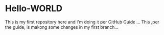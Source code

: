 # Hello-WORLD
This is my first repository here and I'm doing it per GitHub Guide ...
This ,per the guide, is makong some changes in my first branch...
